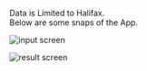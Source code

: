 Data is Limited to Halifax.<br>
Below are some snaps of the App.

![input screen](https://github.com//parijatb2018//Machine%Learning//Machine%Learning%Repo//Python//Property%Type%Identification%Web%App//APP%Images//img0.JPG)

![result screen](https://github.com//parijatb2018//Machine-Learning//Machine%Learning%Repo//Python//Property%Type%Identification%Web%App//APP%Images//img1.JPG)

